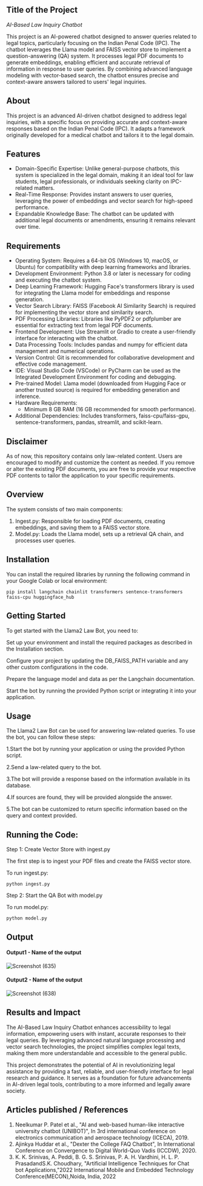 ## Title of the Project
*AI-Based Law Inquiry Chatbot*

This project is an AI-powered chatbot designed to answer queries related to legal topics, particularly focusing on the Indian Penal Code (IPC). The chatbot leverages the Llama model and FAISS vector store to implement a question-answering (QA) system. It processes legal PDF documents to generate embeddings, enabling efficient and accurate retrieval of information in response to user queries. By combining advanced language modeling with vector-based search, the chatbot ensures precise and context-aware answers tailored to users' legal inquiries.

## About
This project is an advanced AI-driven chatbot designed to address legal inquiries, with a specific focus on providing accurate and context-aware responses based on the Indian Penal Code (IPC). It adapts a framework originally developed for a medical chatbot and tailors it to the legal domain.

## Features
* Domain-Specific Expertise: Unlike general-purpose chatbots, this system is specialized in the legal domain, making it an ideal tool for law students, legal professionals, or individuals seeking clarity on IPC-related matters.
* Real-Time Response: Provides instant answers to user queries, leveraging the power of embeddings and vector search for high-speed performance.
* Expandable Knowledge Base: The chatbot can be updated with additional legal documents or amendments, ensuring it remains relevant over time.

## Requirements
* Operating System: Requires a 64-bit OS (Windows 10, macOS, or Ubuntu) for compatibility with deep learning frameworks and libraries.
* Development Environment: Python 3.8 or later is necessary for coding and executing the chatbot system.
* Deep Learning Framework: Hugging Face's transformers library is used for integrating the Llama model for embeddings and response generation.
* Vector Search Library: FAISS (Facebook AI Similarity Search) is required for implementing the vector store and similarity search.
* PDF Processing Libraries: Libraries like PyPDF2 or pdfplumber are essential for extracting text from legal PDF documents.
* Frontend Development: Use Streamlit or Gradio to create a user-friendly interface for interacting with the chatbot.
* Data Processing Tools: Includes pandas and numpy for efficient data management and numerical operations.
* Version Control: Git is recommended for collaborative development and effective code management.
* IDE: Visual Studio Code (VSCode) or PyCharm can be used as the Integrated Development Environment for coding and debugging.
* Pre-trained Model: Llama model (downloaded from Hugging Face or another trusted source) is required for embedding generation and inference.
* Hardware Requirements:
   * Minimum 8 GB RAM (16 GB recommended for smooth performance).
* Additional Dependencies: Includes transformers, faiss-cpu/faiss-gpu, sentence-transformers, pandas, streamlit, and scikit-learn.

  
## Disclaimer

As of now, this repository contains only law-related content. Users are encouraged to modify and customize the content as needed. If you remove or alter the existing PDF documents, you are free to provide your respective PDF contents to tailor the application to your specific requirements.

## Overview
The system consists of two main components:
1. Ingest.py: Responsible for loading PDF documents, creating embeddings, and saving them to a FAISS vector store.
2. Model.py: Loads the Llama model, sets up a retrieval QA chain, and processes user queries.

## Installation
You can install the required libraries by running the following command in your Google Colab or local environment:
```
pip install langchain chainlit transformers sentence-transformers faiss-cpu huggingface_hub

```

## Getting Started

To get started with the Llama2 Law Bot, you need to:

Set up your environment and install the required packages as described in the Installation section.

Configure your project by updating the DB_FAISS_PATH variable and any other custom configurations in the code.

Prepare the language model and data as per the Langchain documentation.

Start the bot by running the provided Python script or integrating it into your application.

## Usage

The Llama2 Law Bot can be used for answering law-related queries. To use the bot, you can follow these steps:

1.Start the bot by running your application or using the provided Python script.

2.Send a law-related query to the bot.

3.The bot will provide a response based on the information available in its database.

4.If sources are found, they will be provided alongside the answer.

5.The bot can be customized to return specific information based on the query and context provided.

## Running the Code:

Step 1: Create Vector Store with ingest.py

The first step is to ingest your PDF files and create the FAISS vector store.

To run ingest.py:
```
python ingest.py
```
Step 2: Start the QA Bot with model.py

To run model.py:
```
python model.py
```


## Output

<!--Embed the Output picture at respective places as shown below as shown below-->
#### Output1 - Name of the output

![Screenshot (635)](https://github.com/user-attachments/assets/c09dc11b-f92e-4e28-9b2b-21e6a00a63c8)


#### Output2 - Name of the output
![Screenshot (638)](https://github.com/user-attachments/assets/331457bf-64a2-4c74-9fe9-4abe25440759)



## Results and Impact
The AI-Based Law Inquiry Chatbot enhances accessibility to legal information, empowering users with instant, accurate responses to their legal queries. By leveraging advanced natural language processing and vector search technologies, the project simplifies complex legal texts, making them more understandable and accessible to the general public.

This project demonstrates the potential of AI in revolutionizing legal assistance by providing a fast, reliable, and user-friendly interface for legal research and guidance. It serves as a foundation for future advancements in AI-driven legal tools, contributing to a more informed and legally aware society.

## Articles published / References
1. Neelkumar P. Patel et al., "AI and web-based human-like interactive university chatbot (UNIBOT)", In 3rd international conference on electronics communication and aerospace technology (ICECA), 2019.
2. Ajinkya Huddar et al., "Dexter the College FAQ Chatbot", In International Conference on Convergence to Digital World-Quo Vadis (ICCDW), 2020.
3. K. K. Srinivas, A. Peddi, B. G. S. Srinivas, P. A. H. Vardhini, H. L. P. PrasadandS.K. Choudhary, "Artificial Intelligence Techniques for Chat bot Applications,"2022 International Mobile and Embedded Technology Conference(MECON),Noida, India, 2022






